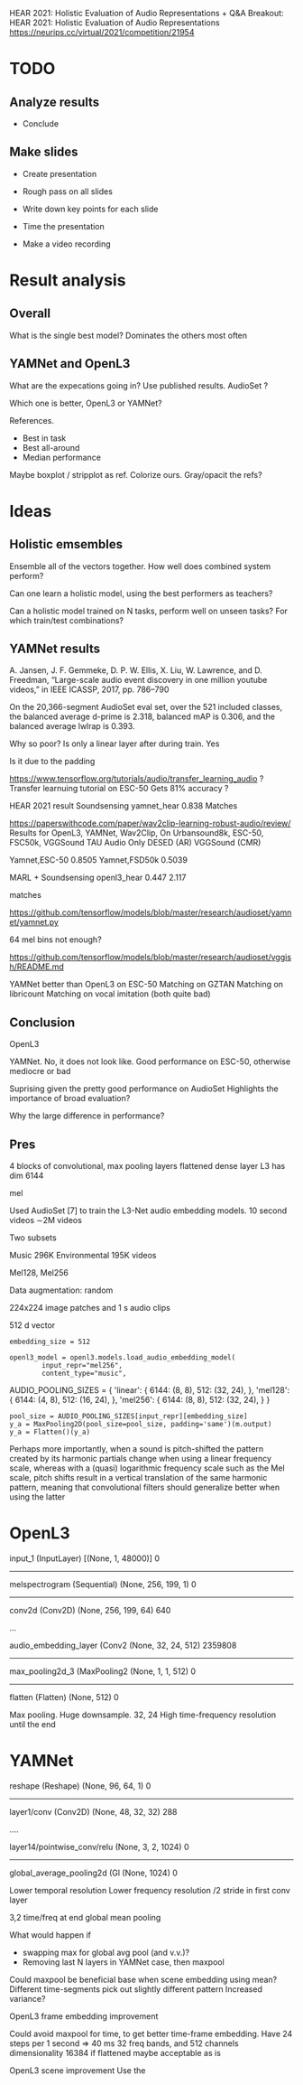 
HEAR 2021: Holistic Evaluation of Audio Representations + Q&A
Breakout: HEAR 2021: Holistic Evaluation of Audio Representations 
https://neurips.cc/virtual/2021/competition/21954

# TODO

## Analyze results

- Conclude

## Make slides
- Create presentation
- Rough pass on all slides

- Write down key points for each slide
- Time the presentation
- Make a video recording


# Result analysis

## Overall

What is the single best model?
Dominates the others most often

## YAMNet and OpenL3

What are the expecations going in?
Use published results. AudioSet ?

Which one is better, OpenL3 or YAMNet?

References.
- Best in task
- Best all-around
- Median performance

Maybe boxplot / stripplot as ref.
Colorize ours. Gray/opacit the refs?


# Ideas


## Holistic emsembles
Ensemble all of the vectors together. How well does combined system perform?

Can one learn a holistic model, using the best performers as teachers?

Can a holistic model trained on N tasks, perform well on unseen tasks?
For which train/test combinations?


## YAMNet results

A. Jansen, J. F. Gemmeke, D. P. W. Ellis, X. Liu, W. Lawrence, and D. Freedman,
“Large-scale audio event discovery in one million youtube videos,” in IEEE ICASSP, 2017, pp. 786–790

On the 20,366-segment AudioSet eval set, over the 521 included classes,
the balanced average d-prime is 2.318, balanced mAP is 0.306, and the balanced average lwlrap is 0.393.


Why so poor?
Is only a linear layer after during train. Yes

Is it due to the padding


https://www.tensorflow.org/tutorials/audio/transfer_learning_audio ?
Transfer learnuing tutorial on ESC-50
Gets 81% accuracy ?

HEAR 2021 result
Soundsensing 	yamnet_hear 	0.838
Matches


https://paperswithcode.com/paper/wav2clip-learning-robust-audio/review/
Results for OpenL3, YAMNet, Wav2Clip, 
On Urbansound8k, ESC-50, FSC50k, 	VGGSound	TAU Audio Only	DESED (AR)	VGGSound (CMR)

Yamnet,ESC-50
0.8505
Yamnet,FSD50k
0.5039

MARL + Soundsensing 	openl3_hear 	0.447 	2.117

matches

https://github.com/tensorflow/models/blob/master/research/audioset/yamnet/yamnet.py

64 mel bins not enough?

https://github.com/tensorflow/models/blob/master/research/audioset/vggish/README.md


YAMNet better than OpenL3 on ESC-50
Matching on GZTAN
Matching on libricount
Matching on vocal imitation (both quite bad)




## Conclusion

OpenL3

YAMNet. No, it does not look like. Good performance on ESC-50, otherwise mediocre or bad

Suprising given the pretty good performance on AudioSet
Highlights the importance of broad evaluation?

Why the large difference in performance?

## Pres


4 blocks of convolutional, max pooling layers
flattened
dense layer
L3 has dim 6144

mel

Used AudioSet [7] to train the L3-Net audio embedding models.
10 second videos
∼2M videos

Two subsets

Music 296K
Environmental 195K videos

Mel128, Mel256

Data augmentation:
random 

224x224 image patches and 1 s audio clips

512 d vector

    embedding_size = 512

    openl3_model = openl3.models.load_audio_embedding_model(
            input_repr="mel256",
            content_type="music",

AUDIO_POOLING_SIZES = {
    'linear': {
        6144: (8, 8),
        512: (32, 24),
    },
    'mel128': {
        6144: (4, 8),
        512: (16, 24),
    },
    'mel256': {
        6144: (8, 8),
        512: (32, 24),
    }
}

    pool_size = AUDIO_POOLING_SIZES[input_repr][embedding_size]
    y_a = MaxPooling2D(pool_size=pool_size, padding='same')(m.output)
    y_a = Flatten()(y_a)


Perhaps more importantly,
when a sound is pitch-shifted the pattern created by its harmonic partials change when using a linear frequency scale,
whereas with a (quasi) logarithmic frequency scale such as the Mel scale, pitch shifts result in a vertical translation of the same harmonic pattern, meaning that convolutional filters should generalize better when using the latter

# OpenL3

input_1 (InputLayer)         [(None, 1, 48000)]        0         
_________________________________________________________________
melspectrogram (Sequential)  (None, 256, 199, 1)       0         
_________________________________________________________________
conv2d (Conv2D)              (None, 256, 199, 64)      640       


...

audio_embedding_layer (Conv2 (None, 32, 24, 512)       2359808   
_________________________________________________________________
max_pooling2d_3 (MaxPooling2 (None, 1, 1, 512)         0         
_________________________________________________________________
flatten (Flatten)            (None, 512)               0         

Max pooling. Huge downsample. 32, 24
High time-frequency resolution until the end

# YAMNet

reshape (Reshape)            (None, 96, 64, 1)         0         
_________________________________________________________________
layer1/conv (Conv2D)         (None, 48, 32, 32)        288       

....

layer14/pointwise_conv/relu  (None, 3, 2, 1024)        0         
_________________________________________________________________
global_average_pooling2d (Gl (None, 1024)              0         


Lower temporal resolution
Lower frequency resolution
/2 stride in first conv layer

3,2 time/freq at end
global mean pooling


What would happen if
- swapping max for global avg pool (and v.v.)?
- Removing last N layers in YAMNet case, then maxpool

Could maxpool be beneficial base when scene embedding using mean?
Different time-segments pick out slightly different pattern
Increased variance?


OpenL3 frame embedding improvement

Could avoid maxpool for time, to get better time-frame embedding.
Have 24 steps per 1 second => 40 ms
32 freq bands, and 512 channels
dimensionality 16384 if flattened
maybe acceptable as is

OpenL3 scene improvement
Use the 

